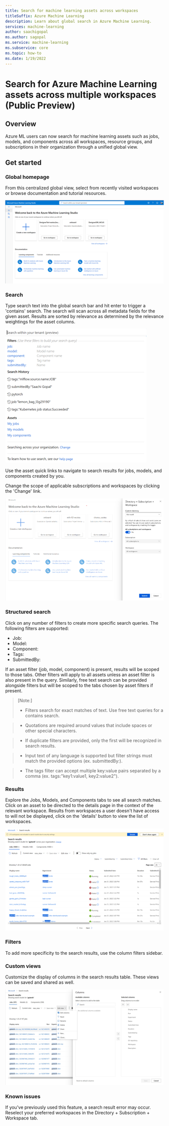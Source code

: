 ```yaml
---
title: Search for machine learning assets across workspaces
titleSuffix: Azure Machine Learning
description: Learn about global search in Azure Machine Learning.
services: machine-learning
author: saachigopal
ms.author: sagopal
ms.service: machine-learning
ms.subservice: core
ms.topic: how-to
ms.date: 1/19/2022
---
```


# Search for Azure Machine Learning assets across multiple workspaces (Public Preview)

## Overview 

Azure ML users can now search for machine learning assets such as jobs, models, and components across all workspaces, resource groups, and subscriptions in their organization through a unified global view. 


## Get started 

### Global homepage 

From this centralized global view, select from recently visited workspaces or browse documentation and tutorial resources.

![Screenshot showing the global view homepage.](./media/how-to-search-cross-workspace/global-home.png)

### Search

Type search text into the global search bar and hit enter to trigger a 'contains' search.
The search will scan across all metadata fields for the given asset. Results are sorted by relevance as determined by the relevance weightings for the asset columns. 

![Screenshot showing the search bar experience.](./media/how-to-search-cross-workspace/search-bar.png)

Use the asset quick links to navigate to search results for jobs, models, and components created by you. 

Change the scope of applicable subscriptions and workspaces by clicking the 'Change' link. 

![Screenshot showing how to change scope of workspaces and subscriptions reflected in results.](./media/how-to-search-cross-workspace/settings.png)


### Structured search 

Click on any number of filters to create more specific search queries.  The following filters are supported:
* Job: 
* Model:
* Component:
* Tags:
* SubmittedBy: 

If an asset filter (job, model, component) is present, results will be scoped to those tabs. Other filters will apply to all assets unless an asset filter is also present in the query. Similarly, free text search can be provided alongside filters but will be scoped to the tabs chosen by asset filters if present. 

> [Note:] 
> * Filters search for exact matches of text. Use free text queries for a contains search.

> * Quotations are required around values that include spaces or other special characters.  

> * If duplicate filters are provided, only the first will be recognized in search results. 

> * Input text of any language is supported but filter strings must match the provided options (ex. submittedBy:).

> * The tags filter can accept multiple key:value pairs separated by a comma (ex. tags:"key1:value1, key2:value2").


### Results

Explore the Jobs, Models, and Components tabs to see all search matches. Click on an asset to be directed to the details page in the context of the relevant workspace. Results from workspaces a user doesn't have access to will not be displayed, click on the 'details' button to view the list of workspaces.

![Screenshot showing search results of query.](./media/how-to-search-cross-workspace/results.png)

### Filters

To add more specificity to the search results, use the column filters sidebar. 

### Custom views

Customize the display of columns in the search results table. These views can be saved and shared as well. 

![Screenshot showing how to create custom column views on the search results page.](./media/how-to-search-cross-workspace/custom_views.jpg)


### Known issues

If you've previously used this feature, a search result error may occur. Reselect your preferred workspaces in the Directory + Subscription + Workspace tab.
